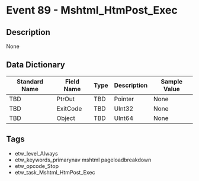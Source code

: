 # Event 89 - Mshtml_HtmPost_Exec

## Description
None

## Data Dictionary
|Standard Name|Field Name|Type|Description|Sample Value|
|---|---|---|---|---|
|TBD|PtrOut|TBD|Pointer|None|None|
|TBD|ExitCode|TBD|UInt32|None|None|
|TBD|Object|TBD|UInt64|None|None|

## Tags
* etw_level_Always
* etw_keywords_primarynav mshtml pageloadbreakdown
* etw_opcode_Stop
* etw_task_Mshtml_HtmPost_Exec